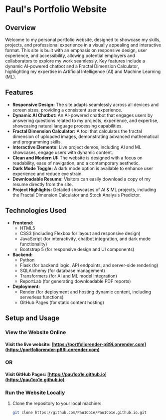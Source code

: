 # Paul's Portfolio Website

## Overview
Welcome to my personal portfolio website, designed to showcase my skills, projects, and professional experience in a visually appealing and interactive format. This site is built with an emphasis on responsive design, user experience, and accessibility, allowing potential employers and collaborators to explore my work seamlessly. Key features include a dynamic AI-powered chatbot and a Fractal Dimension Calculator, highlighting my expertise in Artificial Intelligence (AI) and Machine Learning (ML).

## Features
- **Responsive Design:** The site adapts seamlessly across all devices and screen sizes, providing a consistent user experience.
- **Dynamic AI Chatbot:** An AI-powered chatbot that engages users by answering questions related to my projects, experience, and expertise, showcasing natural language processing capabilities.
- **Fractal Dimension Calculator:** A tool that calculates the fractal dimension of uploaded images, demonstrating advanced mathematical and programming skills.
- **Interactive Elements:** Live project demos, including AI and ML showcases, engage users with dynamic content.
- **Clean and Modern UI:** The website is designed with a focus on readability, ease of navigation, and a contemporary aesthetic.
- **Dark Mode Toggle:** A dark mode option is available to enhance user experience and reduce eye strain.
- **Downloadable Resume:** Visitors can easily download a copy of my resume directly from the site.
- **Project Highlights:** Detailed showcases of AI & ML projects, including the Fractal Dimension Calculator and Stock Analysis Predictor.

## Technologies Used
- **Frontend:**
  - HTML5
  - CSS3 (including Flexbox for layout and responsive design)
  - JavaScript (for interactivity, chatbot integration, and dark mode functionality)
  - Bootstrap 5 (for responsive design and UI components)
- **Backend:**
  - Python
  - Flask (for backend logic, API endpoints, and server-side rendering)
  - SQLAlchemy (for database management)
  - Transformers (for AI and ML model integration)
  - ReportLab (for generating downloadable PDF reports)
- **Deployment:**
  - Render (for deployment and hosting dynamic content, including serverless functions)
  - GitHub Pages (for static content hosting)

## Setup and Usage
### View the Website Online
#### Visit the live website: [https://portfoliorender-p89i.onrender.com](https://portfoliorender-p89i.onrender.com)

### OR
#### Visit GitHub Pages: [https://pau1co1e.github.io](https://pau1co1e.github.io)

### Run the Website Locally
1. Clone the repository to your local machine:
   ```bash
   git clone https://github.com/Pau1Co1e/Pau1Co1e.github.io.git

